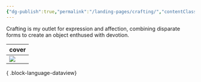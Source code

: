 ```yaml
---
{"dg-publish":true,"permalink":"/landing-pages/crafting/","contentClasses":"cards"}
---
```


Crafting is my outlet for expression and affection, combining disparate forms to create an object enthused with devotion. 

| cover                                                                                                                                                                                                                              |
| ---------------------------------------------------------------------------------------------------------------------------------------------------------------------------------------------------------------------------------- |
| ![](https://lh3.googleusercontent.com/pw/AP1GczOhW8v8rL9Bh-VeU-QVVFLFAs4V-CJbBcmZCfrR75acjB7fJYSZFBcV-o74eU9Y_0NbpH5aGpHsNKh1kMr9B6MBgwG9Rf_aPRbohtzcSBkVMpRsOtnyWNzQ5TK8T6nRxhEZAvZ-dko-SJLehb9xsMfV=w1601-h2135-s-no?authuser=0) |

{ .block-language-dataview}